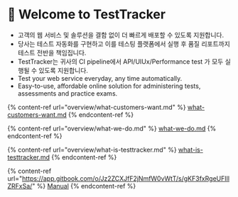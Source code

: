 # 👋 Welcome to TestTracker

* 고객의 웹 서비스 및 솔루션을 결함 없이 더 빠르게 배포할 수 있도록 지원합니다.
* 당사는 테스트 자동화를 구현하고 이를 테스팅 플랫폼에서 실행 후 품질 리포트까지 테스트 전반을 책임집니다.
* TestTracker는 귀사의 CI pipeline에서 API/UIUx/Performance test 가 모두 실행될 수 있도록 지원합니다.
* Test your web service everyday, any time automatically.
* Easy-to-use, affordable online solution for administering tests, assessments and practice exams.



{% content-ref url="overview/what-customers-want.md" %}
[what-customers-want.md](overview/what-customers-want.md)
{% endcontent-ref %}

{% content-ref url="overview/what-we-do.md" %}
[what-we-do.md](overview/what-we-do.md)
{% endcontent-ref %}

{% content-ref url="overview/what-is-testtracker.md" %}
[what-is-testtracker.md](overview/what-is-testtracker.md)
{% endcontent-ref %}

{% content-ref url="https://app.gitbook.com/o/Jz2ZCXJfF2jNmfW0vWtT/s/gKF3fxRgeUFIllZRFxSa/" %}
[Manual](https://app.gitbook.com/o/Jz2ZCXJfF2jNmfW0vWtT/s/gKF3fxRgeUFIllZRFxSa/)
{% endcontent-ref %}

